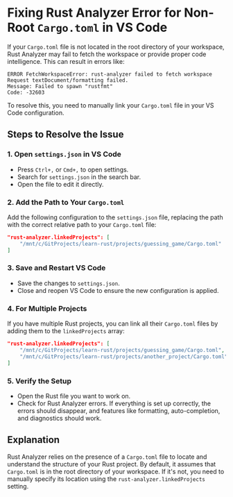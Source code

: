 # Fixing Rust Analyzer Error for Non-Root `Cargo.toml` in VS Code

If your `Cargo.toml` file is not located in the root directory of your workspace, Rust Analyzer may fail to fetch the workspace or provide proper code intelligence. This can result in errors like:

```
ERROR FetchWorkspaceError: rust-analyzer failed to fetch workspace
Request textDocument/formatting failed.
Message: Failed to spawn "rustfmt"
Code: -32603
```

To resolve this, you need to manually link your `Cargo.toml` file in your VS Code configuration.

## Steps to Resolve the Issue

### 1. Open `settings.json` in VS Code
- Press `Ctrl+,` or `Cmd+,` to open settings.
- Search for `settings.json` in the search bar.
- Open the file to edit it directly.

### 2. Add the Path to Your `Cargo.toml`
Add the following configuration to the `settings.json` file, replacing the path with the correct relative path to your `Cargo.toml` file:

```json
"rust-analyzer.linkedProjects": [
    "/mnt/c/GitProjects/learn-rust/projects/guessing_game/Cargo.toml"
]
```

### 3. Save and Restart VS Code
- Save the changes to `settings.json`.
- Close and reopen VS Code to ensure the new configuration is applied.

### 4. For Multiple Projects
If you have multiple Rust projects, you can link all their `Cargo.toml` files by adding them to the `linkedProjects` array:

```json
"rust-analyzer.linkedProjects": [
    "/mnt/c/GitProjects/learn-rust/projects/guessing_game/Cargo.toml",
    "/mnt/c/GitProjects/learn-rust/projects/another_project/Cargo.toml"
]
```

### 5. Verify the Setup
- Open the Rust file you want to work on.
- Check for Rust Analyzer errors. If everything is set up correctly, the errors should disappear, and features like formatting, auto-completion, and diagnostics should work.

## Explanation
Rust Analyzer relies on the presence of a `Cargo.toml` file to locate and understand the structure of your Rust project. By default, it assumes that `Cargo.toml` is in the root directory of your workspace. If it's not, you need to manually specify its location using the `rust-analyzer.linkedProjects` setting.